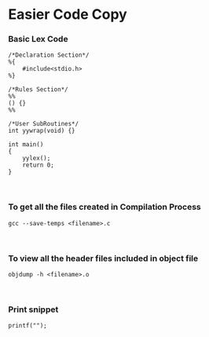 # Easier Code Copy
### Basic Lex Code
```
/*Declaration Section*/
%{
    #include<stdio.h>
%}

/*Rules Section*/
%%
() {}
%%

/*User SubRoutines*/
int yywrap(void) {}

int main()
{
    yylex();
    return 0;
}
```
<br>

### To get all the files created in **Compilation Process**
```
gcc --save-temps <filename>.c
```
<br>

### To view all the header files included in object file
```
objdump -h <filename>.o
```
<br>

### Print snippet
```
printf("");
```
<br>

###